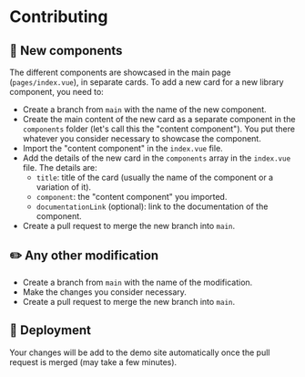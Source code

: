 # Contributing 

## 🧩 New components 

The different components are showcased in the main page (`pages/index.vue`), in separate cards. To add a new card for a new library component, you need to:
- Create a branch from `main` with the name of the new component.
- Create the main content of the new card as a separate component in the `components` folder (let's call this the "content component"). You put there whatever you consider necessary to showcase the component.
- Import the "content component" in the `index.vue` file.
- Add the details of the new card in the `components` array in the `index.vue` file. The details are:
    - `title`: title of the card (usually the name of the component or a variation of it).
    - `component`: the "content component" you imported.
    - `documentationLink` (optional): link to the documentation of the component.
- Create a pull request to merge the new branch into `main`.

## ✏️ Any other modification 
- Create a branch from `main` with the name of the modification.
- Make the changes you consider necessary.
- Create a pull request to merge the new branch into `main`.

## 🚀 Deployment

Your changes will be add to the demo site automatically once the pull request is merged (may take a few minutes).


